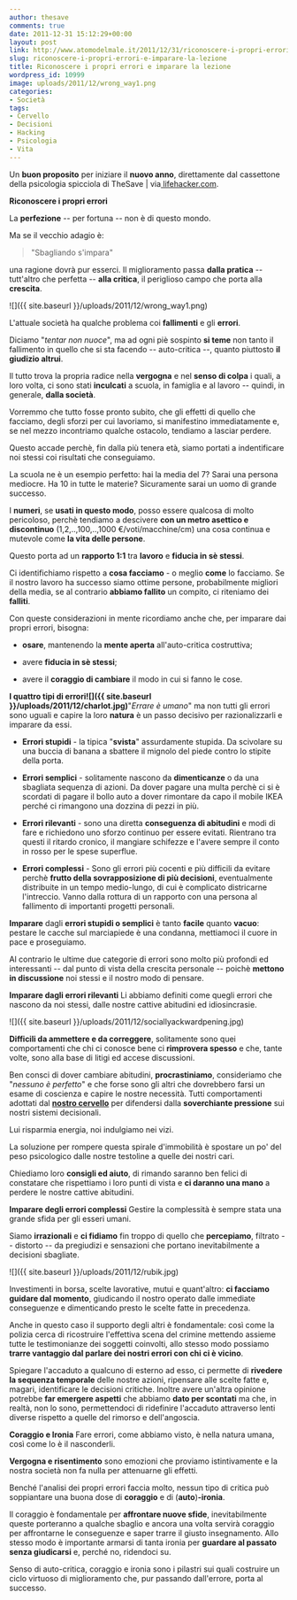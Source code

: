 ```yaml
---
author: thesave
comments: true
date: 2011-12-31 15:12:29+00:00
layout: post
link: http://www.atomodelmale.it/2011/12/31/riconoscere-i-propri-errori-e-imparare-la-lezione/
slug: riconoscere-i-propri-errori-e-imparare-la-lezione
title: Riconoscere i propri errori e imparare la lezione
wordpress_id: 10999
image: uploads/2011/12/wrong_way1.png
categories:
- Società
tags:
- Cervello
- Decisioni
- Hacking
- Psicologia
- Vita
---
```


Un **buon proposito** per iniziare il **nuovo anno**, direttamente dal cassettone della psicologia spicciola di TheSave | via[ lifehacker.com](http://lifehacker.com/5863490/how-to-learn-from-your-mistakes).

**Riconoscere i propri errori**

La **perfezione** -- per fortuna -- non è di questo mondo.

Ma se il vecchio adagio è:

<blockquote>"Sbagliando s'impara"</blockquote>

una ragione dovrà pur esserci. Il miglioramento passa **dalla pratica** -- tutt'altro che perfetta -- **alla critica**, il periglioso campo che porta alla **crescita**.

![]({{ site.baseurl }}/uploads/2011/12/wrong_way1.png)

L'attuale società ha qualche problema coi **fallimenti** e gli **errori**.

Diciamo "_tentar non nuoce_", ma ad ogni piè sospinto **si teme** non tanto il fallimento in quello che si sta facendo -- auto-critica --, quanto piuttosto **il giudizio altrui**.

Il tutto trova la propria radice nella **vergogna** e nel **senso di colpa** i quali, a loro volta, ci sono stati **inculcati** a scuola, in famiglia e al lavoro -- quindi, in generale, **dalla società**.

Vorremmo che tutto fosse pronto subito, che gli effetti di quello che facciamo, degli sforzi per cui lavoriamo, si manifestino immediatamente e, se nel mezzo incontriamo qualche ostacolo, tendiamo a lasciar perdere.

Questo accade perchè, fin dalla più tenera età, siamo portati a indentificare noi stessi coi risultati che conseguiamo.

La scuola ne è un esempio perfetto: hai la media del 7? Sarai una persona mediocre. Ha 10 in tutte le materie? Sicuramente sarai un uomo di grande successo.

I **numeri**, se **usati in questo modo**, posso essere qualcosa di molto pericoloso, perchè tendiamo a descivere **con un metro asettico e discontinuo** (1,2,..,100,..,1000 €/voti/macchine/cm) una cosa continua e mutevole come **la vita delle persone**.

Questo porta ad un **rapporto 1:1** tra **lavoro** e **fiducia in sè stessi**.

Ci identifichiamo rispetto a **cosa facciamo** - o meglio **come** lo facciamo. Se il nostro lavoro ha successo siamo ottime persone, probabilmente migliori della media, se al contrario **abbiamo fallito** un compito, ci riteniamo dei **falliti**.

Con queste considerazioni in mente ricordiamo anche che, per imparare dai propri errori, bisogna:

	
  * **osare**, mantenendo la **mente aperta** all'auto-critica costruttiva;

	
  * avere **fiducia in sè stessi**;

	
  * avere il **coraggio di cambiare** il modo in cui si fanno le cose.

**I quattro tipi di errori![]({{ site.baseurl }}/uploads/2011/12/charlot.jpg)**"_Errare è umano_" ma non tutti gli errori sono uguali e capire la loro **natura** è un passo decisivo per razionalizzarli e imparare da essi.

	
  * **Errori stupidi** - la tipica "**svista**" assurdamente stupida. Da scivolare su una buccia di banana a sbattere il mignolo del piede contro lo stipite della porta.

	
  * **Errori semplici** - solitamente nascono da **dimenticanze** o da una sbagliata sequenza di azioni. Da dover pagare una multa perchè ci si è scordati di pagare il bollo auto a dover rimontare da capo il mobile IKEA perché ci rimangono una dozzina di pezzi in più.

	
  * **Errori rilevanti** - sono una diretta **conseguenza di abitudini** e modi di fare e richiedono uno sforzo continuo per essere evitati. Rientrano tra questi il ritardo cronico, il mangiare schifezze e l'avere sempre il conto in rosso per le spese superflue.

	
  * **Errori complessi** - Sono gli errori più cocenti e più difficili da evitare perchè **frutto della sovrapposizione di più decisioni**, eventualmente distribuite in un tempo medio-lungo, di cui è complicato districarne l'intreccio. Vanno dalla rottura di un rapporto con una persona al fallimento di importanti progetti personali.

**Imparare** dagli **errori stupidi o semplici** è tanto **facile** quanto **vacuo**: pestare le cacche sul marciapiede è una condanna, mettiamoci il cuore in pace e proseguiamo.

Al contrario le ultime due categorie di errori sono molto più profondi ed interessanti -- dal punto di vista della crescita personale -- poichè **mettono in discussione** noi stessi e il nostro modo di pensare.

**Imparare dagli errori rilevanti** Li abbiamo definiti come quegli errori che nascono da noi stessi, dalle nostre cattive abitudini ed idiosincrasie.

![]({{ site.baseurl }}/uploads/2011/12/sociallyackwardpening.jpg)

**Difficili da ammettere e da correggere**, solitamente sono quei comportamenti che chi ci conosce bene ci **rimprovera spesso** e che, tante volte, sono alla base di litigi ed accese discussioni.

Ben consci di dover cambiare abitudini, **procrastiniamo**, consideriamo che "_nessuno è perfetto_" e che forse sono gli altri che dovrebbero farsi un esame di coscienza e capire le nostre necessità. Tutti comportamenti adottati dal **[nostro cervello](/2010/12/29/la-top-5-dei-modi-in-cui-il-cervello-ci-boicotta-e-i-metodi-per-evitarlo/)** per difendersi dalla **soverchiante pressione** sui nostri sistemi decisionali.

Lui risparmia energia, noi indulgiamo nei vizi.

La soluzione per rompere questa spirale d'immobilità è spostare un po' del peso psicologico dalle nostre testoline a quelle dei nostri cari.

Chiediamo loro **consigli ed aiuto**, di rimando saranno ben felici di constatare che rispettiamo i loro punti di vista e **ci daranno una mano** a perdere le nostre cattive abitudini.

**Imparare degli errori complessi** Gestire la complessità è sempre stata una grande sfida per gli esseri umani.

Siamo **irrazionali** e **ci fidiamo** fin troppo di quello che **percepiamo**, filtrato -- distorto -- da pregiudizi e sensazioni che portano inevitabilmente a decisioni sbagliate.

![]({{ site.baseurl }}/uploads/2011/12/rubik.jpg)

Investimenti in borsa, scelte lavorative, mutui e quant'altro: **ci facciamo guidare dal momento**, giudicando il nostro operato dalle immediate conseguenze e dimenticando presto le scelte fatte in precedenza.

Anche in questo caso il supporto degli altri è fondamentale: così come la polizia cerca di ricostruire l'effettiva scena del crimine mettendo assieme tutte le testimonianze dei soggetti coinvolti, allo stesso modo possiamo **trarre vantaggio dal parlare dei nostri errori con chi ci è vicino**.

Spiegare l'accaduto a qualcuno di esterno ad esso, ci permette di **rivedere la sequenza temporale** delle nostre azioni, ripensare alle scelte fatte e, magari, identificare le decisioni critiche. Inoltre avere un'altra opinione potrebbe **far emergere aspetti** che abbiamo **dato per scontati** ma che, in realtà, non lo sono, permettendoci di ridefinire l'accaduto attraverso lenti diverse rispetto a quelle del rimorso e dell'angoscia.

**Coraggio e Ironia** Fare errori, come abbiamo visto, è nella natura umana, così come lo è il nasconderli.

**Vergogna e risentimento** sono emozioni che proviamo istintivamente e la nostra società non fa nulla per attenuarne gli effetti.

Benché l'analisi dei propri errori faccia molto, nessun tipo di critica può soppiantare una buona dose di **coraggio** e di (**auto**)**-ironia**.

Il coraggio è fondamentale per **affrontare nuove sfide**, inevitabilmente queste porteranno a qualche sbaglio e ancora una volta servirà coraggio per affrontarne le conseguenze e saper trarre il giusto insegnamento. Allo stesso modo è importante armarsi di tanta ironia per **guardare al passato senza giudicarsi** e, perché no, ridendoci su.

Senso di auto-critica, coraggio e ironia sono i pilastri sui quali costruire un ciclo virtuoso di miglioramento che, pur passando dall'errore, porta al successo.
